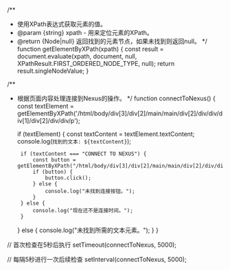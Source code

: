 /**
 * 使用XPath表达式获取元素的值。
 * @param {string} xpath - 用来定位元素的XPath。
 * @return {Node|null} 返回找到的元素节点，如果未找到则返回null。
 */
function getElementByXPath(xpath) {
    const result = document.evaluate(xpath, document, null, XPathResult.FIRST_ORDERED_NODE_TYPE, null);
    return result.singleNodeValue;
}

/**
 * 根据页面内容处理连接到Nexus的操作。
 */
function connectToNexus() {
    const textElement = getElementByXPath('/html/body/div[3]/div[2]/main/main/div[2]/div/div/div[1]/div[2]/div/div/p');
    
    if (textElement) {
        const textContent = textElement.textContent;
        console.log(`找到的文本: ${textContent}`);
        
        if (textContent === "CONNECT TO NEXUS") {
            const button = getElementByXPath("/html/body/div[3]/div[2]/main/main/div[2]/div/div/div[1]/div[1]/div/div/div/div/div[2]");
            if (button) {
                button.click();
            } else {
                console.log("未找到连接按钮。");
            }
        } else {
            console.log("现在还不是连接时间。");
        }
    } else {
        console.log("未找到所需的文本元素。");
    }
}

// 首次检查在5秒后执行
setTimeout(connectToNexus, 5000);

// 每隔5秒进行一次后续检查
setInterval(connectToNexus, 5000);
